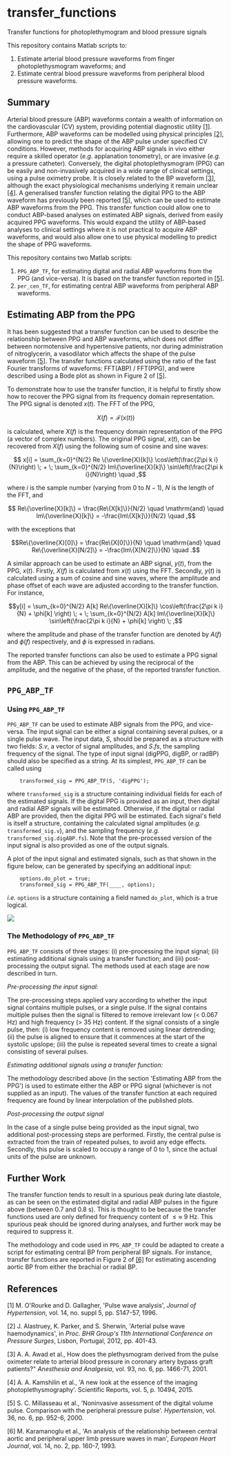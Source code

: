# transfer_functions
Transfer functions for photoplethymogram and blood pressure signals

This repository contains Matlab scripts to:
1. Estimate arterial blood pressure waveforms from finger photoplethysmogram waveforms; and
2. Estimate central blood pressure waveforms from peripheral blood pressure waveforms.

## Summary 

Arterial blood pressure (ABP) waveforms contain a wealth of information on the cardiovascular (CV) system, providing potential diagnostic utility [[1]](#1). Furthermore, ABP waveforms can be modelled using physical principles [[2]](#2), allowing one to predict the shape of the ABP pulse under specified CV conditions. However, methods for acquiring ABP signals in vivo either require a skilled operator (_e.g._ applanation tonometry), or are invasive (_e.g._ a pressure catheter). Conversely, the digital photoplethysmogram (PPG) can be easily and non-invasively acquired in a wide range of clinical settings, using a pulse oximetry probe. It is closely related to the BP waveform [[3]](#3), although the exact physiological mechanisms underlying it remain unclear [[4]](#4). A generalised transfer function relating the digital PPG to the ABP waveform has previously been reported [[5]](#5), which can be used to estimate ABP waveforms from the PPG. This transfer function could allow one to conduct ABP-based analyses on estimated ABP signals, derived from easily acquired PPG waveforms. This would expand the utility of ABP-based analyses to clinical settings where it is not practical to acquire ABP waveforms, and would also allow one to use physical modelling to predict the shape of PPG waveforms.

This repository contains two Matlab scripts:
1. `PPG_ABP_TF`, for estimating digital and radial ABP waveforms from the PPG (and vice-versa). It is based on the transfer function reported in [[5]](#5).
2. `per_cen_TF`, for estimating central ABP waveforms from peripheral ABP waveforms.

## Estimating ABP from the PPG

It has been suggested that a transfer function can be used to describe the relationship between PPG and ABP waveforms, which does not differ between normotensive and hypertensive patients, nor during administration of nitroglycerin, a vasodilator which affects the shape of the pulse waveform [[5]](#5). The transfer functions calculated using the ratio of the fast Fourier transforms of waveforms: FFT(ABP) / FFT(PPG), and were described using a Bode plot as shown in Figure 2 of [[5]](#5).

To demonstrate how to use the transfer function, it is helpful to firstly show how to recover the PPG signal from its frequency domain representation. The PPG signal is denoted $x(t)$. The FFT of the PPG,

```math
	X(f) = \mathcal{F}\left(x(t)\right) 
```

is calculated, where $X(f)$ is the frequency domain representation of the PPG (a vector of complex numbers). The original PPG signal, $x(t)$, can be recovered from $X(f)$ using the following sum of cosine and sine waves:

```math
	x[i] = \sum_{k=0}^{N/2} Re \{\overline{X}[k]\} \cos\left(\frac{2\pi k i}{N}\right) \; + \; \sum_{k=0}^{N/2} Im\{\overline{X}[k]\} \sin\left(\frac{2\pi k i}{N}\right) \quad ,
```

where $i$ is the sample number (varying from 0 to $N-1$), $N$ is the length of the FFT, and

```math
	Re\{\overline{X}[k]\} =  \frac{Re\{X[k]\}}{N/2} \quad \mathrm{and} \quad Im\{\overline{X}[k]\} = -\frac{Im\{X[k]\}}{N/2} \quad ,
```

with the exceptions that

```math
Re\{\overline{X}[0]\} =  \frac{Re\{X[0]\}}{N} \quad \mathrm{and} \quad Re\{\overline{X}[N/2]\} = -\frac{Im\{X[N/2]\}}{N} \quad .
```

A similar approach can be used to estimate an ABP signal, $y(t)$, from the PPG, $x(t)$. Firstly, $X(f)$ is calculated from $x(t)$ using the FFT. Secondly, $y(t)$ is calculated using a sum of cosine and sine waves, where the amplitude and phase offset of each wave are adjusted according to the transfer function. For instance, 

```math
y[i] = \sum_{k=0}^{N/2} A[k] Re\{\overline{X}[k]\} \cos\left(\frac{2\pi k i}{N} + \phi[k] \right) \; + \; \sum_{k=0}^{N/2} A[k] Im\{\overline{X}[k]\} \sin\left(\frac{2\pi k i}{N} + \phi[k] \right) \; ,
```
where the amplitude and phase of the transfer function are denoted by $A(f)$ and $\phi(f)$ respectively, and $\phi$ is expressed in radians.

The reported transfer functions can also be used to estimate a PPG signal from the ABP. This can be achieved by using the reciprocal of the amplitude, and the negative of the phase, of the reported transfer function.

## `PPG_ABP_TF`

### Using `PPG_ABP_TF`

`PPG_ABP_TF` can be used to estimate ABP signals from the PPG, and vice-versa. The input signal can be either a signal containing several pulses, or a single pulse wave. The input data, $S$, should be prepared as a structure with two fields: $S.v$, a vector of signal amplitudes, and $S.fs$, the sampling frequency of the signal. The type of input signal (digPPG, digBP, or radBP) should also be specified as a string. At its simplest, `PPG_ABP_TF` can be called using

```
	transformed_sig = PPG_ABP_TF(S, 'digPPG');
```

where `transformed_sig` is a structure containing individual fields for each of the estimated signals. If the digital PPG is provided as an input, then digital and radial ABP signals will be estimated. Otherwise, if the digital or radial ABP are provided, then the digital PPG will be estimated. Each signal's field is itself a structure, containing the calculated signal amplitudes (_e.g._ `transformed_sig.v`), and the sampling frequency (_e.g._ `transformed_sig.digABP.fs`). Note that the pre-processed version of the input signal is also provided as one of the output signals.

A plot of the input signal and estimated signals, such as that shown in the figure below, can be generated by specifying an additional input:
```
	options.do_plot = true;
	transformed_sig = PPG_ABP_TF(____, options);
```
_i.e._ `options` is a structure containing a field named `do_plot`, which is a true logical.

![](https://github.com/peterhcharlton/transfer_functions/assets/9865941/4a07f46c-4bd1-4c1e-8608-2a6697dca096)

### The Methodology of `PPG_ABP_TF`

`PPG_ABP_TF` consists of three stages: (i) pre-processing the input signal; (ii) estimating additional signals using a transfer function; and (iii) post-processing the output signal. The methods used at each stage are now described in turn.

_Pre-processing the input signal:_

The pre-processing steps applied vary according to whether the input signal contains multiple pulses, or a single pulse. If the signal contains multiple pulses then the signal is filtered to remove irrelevant low (< 0.067 Hz) and high frequency (> 35 Hz) content. If the signal consists of a single pulse, then: (i) low frequency content is removed using linear detrending; (ii) the pulse is aligned to ensure that it commences at the start of the systolic upslope; (iii) the pulse is repeated several times to create a signal consisting of several pulses.

_Estimating additional signals using a transfer function:_

The methodology described above (in the section 'Estimating ABP from the PPG') is used to estimate either the ABP or PPG signal (whichever is not supplied as an input). The values of the transfer function at each required frequency are found by linear interpolation of the published plots.

_Post-processing the output signal_

In the case of a single pulse being provided as the input signal, two additional post-processing steps are performed. Firstly, the central pulse is extracted from the train of repeated pulses, to avoid any edge effects. Secondly, this pulse is scaled to occupy a range of 0 to 1, since the actual units of the pulse are unknown.

## Further Work

The transfer function tends to result in a spurious peak during late diastole, as can be seen on the estimated digital and radial ABP pulses in the figure above (between 0.7 and 0.8 s). This is thought to be because the transfer functions used are only defined for frequency content of $\leq{} \approx$ 9 Hz. This spurious peak should be ignored during analyses, and further work may be required to suppress it.

The methodology and code used in `PPG_ABP_TF` could be adapted to create a script for estimating central BP from peripheral BP signals. For instance, transfer functions are reported in Figure 2 of [[6]](#6) for estimating ascending aortic BP from either the brachial or radial BP.

## References

<a id="1">[1]</a> 
M. O'Rourke and D. Gallagher, 'Pulse wave analysis', _Journal of Hypertension_, vol. 14, no. suppl 5, pp. S147-57, 1996.

<a id="2">[2]</a>
J. Alastruey, K. Parker, and S. Sherwin, 'Arterial pulse wave haemodynamics', in _Proc. BHR Group's 11th International Conference on Pressure Surges_, Lisbon, Portugal, 2012, pp. 401-43.

<a id="3">[3]</a>
A. A. Awad et al., How does the plethysmogram derived from the pulse oximeter relate to arterial blood pressure in coronary artery bypass graft patients?" _Anesthesia and Analgesia_, vol. 93, no. 6, pp. 1466-71, 2001.

<a id="4">[4]</a>
A. A. Kamshilin et al., 'A new look at the essence of the imaging photoplethysmography'. Scientific Reports, vol. 5, p. 10494, 2015.

<a id="5">[5]</a>
S. C. Millasseau et al., 'Noninvasive assessment of the digital volume pulse. Comparison with the peripheral pressure pulse'. _Hypertension_, vol. 36, no. 6, pp. 952-6, 2000.

<a id="6">[6]</a>
M. Karamanoglu et al., 'An analysis of the relationship between central aortic and peripheral upper limb pressure waves in man', _European Heart Journal_, vol. 14, no. 2, pp. 160-7, 1993.
